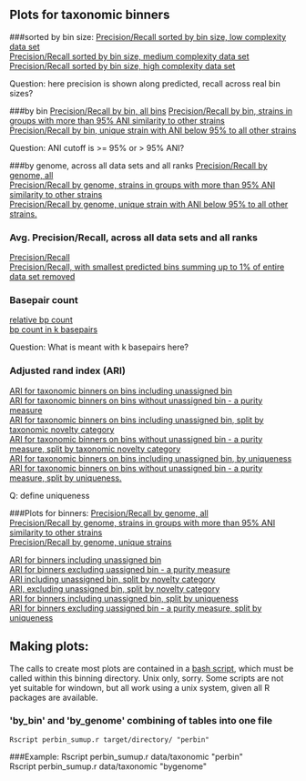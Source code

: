 ## Plots for taxonomic binners

###sorted by bin size:
[Precision/Recall sorted by bin size, low complexity data set](plots/supervised/prec_rec_sorted_all_ranks_low.pdf)  
[Precision/Recall sorted by bin size, medium complexity data set](plots/supervised/prec_rec_sorted_all_ranks_medium.pdf)  
[Precision/Recall sorted by bin size, high complexity data set](plots/supervised/prec_rec_sorted_all_ranks_high.pdf)  

Question: here precision is shown along predicted, recall across real bin sizes?

###by bin
[Precision/Recall by bin, all bins](plots/supervised/prec_recall_combined_all_ranks_by_bin_ANI_all.pdf)
[Precision/Recall by bin, strains in groups with more than 95% ANI similarity to other strains](plots/supervised/prec_recall_combined_all_ranks_by_bin_ANI_common_strain.pdf)  
[Precision/Recall by bin, unique strain with ANI below 95% to all other strains](plots/supervised/prec_recall_combined_all_ranks_by_bin_ANI_unique_strain.pdf)  

Question: ANI cutoff is >= 95% or > 95% ANI?

###by genome, across all data sets and all ranks
[Precision/Recall by genome, all](plots/supervised/prec_recall_combined_all_ranks_by_genome_ANI_all.pdf)  
[Precision/Recall by genome, strains in groups with more than 95% ANI similarity to other strains](plots/supervised/prec_recall_combined_all_ranks_by_genome_ANI_common_strain.pdf)  
[Precision/Recall by genome, unique strain with ANI below 95% to all other strains.](plots/supervised/prec_recall_combined_all_ranks_by_genome_ANI_unique_strain.pdf)  

### Avg. Precision/Recall, across all data sets and all ranks
[Precision/Recall](plots/supervised/supervised_summary_all.pdf)  
[Precision/Recall, with smallest predicted bins summing up to 1% of entire data set removed](plots/supervised/supervised_summary_all_99.pdf)  

### Basepair count
[relative bp count](plots/supervised/supervised_bp_count_relative_all.pdf)  
[bp count in k basepairs](plots/supervised/supervised_bp_count_absolute_all.pdf) 

Question: What is meant with k basepairs here?

### Adjusted rand index (ARI)
[ARI for taxonomic binners on bins including unassigned bin](plots/supervised/supervised_ari_including_notassigned_all.pdf)  
[ARI for taxonomic binners on bins without unassigned bin - a purity measure](plots/supervised/supervised_ari_excluding_notassigned_all.pdf)  
[ARI for taxonomic binners on bins including unassigned bin, split by taxonomic novelty category](plots/supervised/supervised_ari_including_notassigned_novelty.pdf)  
[ARI for taxonomic binners on bins without unassigned bin - a purity measure, split by taxonomic novelty category](plots/supervised/supervised_ari_excluding_notassigned_novelty.pdf)  
[ARI for taxonomic binners on bins including unassigned bin,  by uniqueness](plots/supervised/supervised_ari_including_notassigned_uniqueness.pdf)  
[ARI for taxonomic binners on bins without unassigned bin - a purity measure, split by uniqueness.  ](plots/supervised/supervised_ari_excluding_notassigned_uniqueness.pdf)  

Q: define uniqueness

###Plots for binners:
[Precision/Recall by genome,  all](plots/unsupervised/prec_recall_combined_all_ranks_by_genome_ANI_all.pdf)  
[Precision/Recall by genome, strains in groups with more than 95% ANI similarity to other strains](plots/unsupervised/prec_recall_combined_all_ranks_by_genome_ANI_common_strain.pdf)  
[Precision/Recall by genome, unique strains](plots/unsupervised/prec_recall_combined_all_ranks_by_genome_ANI_unique_strain.pdf)  

[ARI for binners including unassigned bin](plots/unsupervised/unsupervised_ari_including_notassigned_all.pdf)  
[ARI for binners excluding uassigned bin - a purity measure](plots/unsupervised/unsupervised_ari_excluding_notassigned_all.pdf)  
[ARI including unassigned bin, split by novelty category](plots/unsupervised/unsupervised_ari_including_notassigned_novelty.pdf)  
[ARI, excluding unassigned bin, split by novelty category](plots/unsupervised/unsupervised_ari_excluding_notassigned_novelty.pdf)  
[ARI for binners including unassigned bin, split by uniqueness](plots/unsupervised/unsupervised_ari_including_notassigned_uniqueness.pdf)  
[ARI for binners excluding uassigned bin - a purity measure, split by uniqueness](plots/unsupervised/unsupervised_ari_excluding_notassigned_uniqueness.pdf)  



## Making plots:
The calls to create most plots are contained in a [bash script](make_plots.sh), which must be called within this binning directory.
Unix only, sorry. Some scripts are not yet suitable for windown, but all work using a unix system, given all R packages are available.  

### 'by_bin' and 'by_genome' combining of tables into one file
    Rscript perbin_sumup.r target/directory/ "perbin"

###Example:
    Rscript perbin_sumup.r data/taxonomic "perbin"  
    Rscript perbin_sumup.r data/taxonomic "bygenome"  

